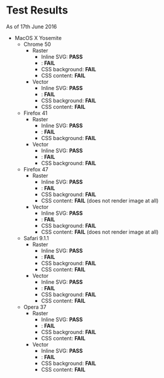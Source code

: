 # Test Results

As of 17th June 2016

* MacOS X Yosemite
  * Chrome 50
    * Raster
      * Inline SVG: **PASS**
      * <img>: **FAIL**
      * CSS background: **FAIL**
      * CSS content: **FAIL**
    * Vector
      * Inline SVG: **PASS**
      * <img>: **FAIL**
      * CSS background: **FAIL**
      * CSS content: **FAIL**
  * Firefox 41
    * Raster
      * Inline SVG: **PASS**
      * <img>: **FAIL**
      * CSS background: **FAIL**
    * Vector
      * Inline SVG: **PASS**
      * <img>: **FAIL**
      * CSS background: **FAIL**
  * Firefox 47
    * Raster
      * Inline SVG: **PASS**
      * <img>: **FAIL**
      * CSS background: **FAIL**
      * CSS content: **FAIL** (does not render image at all)
    * Vector
      * Inline SVG: **PASS**
      * <img>: **FAIL**
      * CSS background: **FAIL**
      * CSS content: **FAIL** (does not render image at all)
  * Safari 9.1.1
    * Raster
      * Inline SVG: **PASS**
      * <img>: **FAIL**
      * CSS background: **FAIL**
      * CSS content: **FAIL**
    * Vector
      * Inline SVG: **PASS**
      * <img>: **FAIL**
      * CSS background: **FAIL**
      * CSS content: **FAIL**
  * Opera 37
    * Raster
      * Inline SVG: **PASS**
      * <img>: **FAIL**
      * CSS background: **FAIL**
      * CSS content: **FAIL**
    * Vector
      * Inline SVG: **PASS**
      * <img>: **FAIL**
      * CSS background: **FAIL**
      * CSS content: **FAIL**
